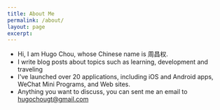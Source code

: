 ```yaml
---
title: About Me
permalink: /about/
layout: page
excerpt:
---
```


- Hi, I am Hugo Chou, whose Chinese name is 周昌权.
- I write blog posts about topics such as learning, development and traveling
- I've launched over 20 applications, including iOS and Android apps, WeChat Mini Programs, and Web sites.
- Anything you want to discuss, you can sent me an email to hugochougt@gmail.com
